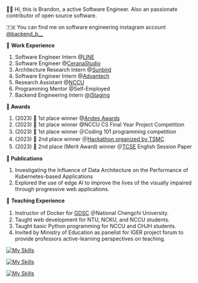👋🏾 Hi, this is Brandon, a active Software Engineer. Also an passionate contributor of open source software.

🇹🇼 You can find me on software engineering instagram account [@backend_b__](https://instagram.com/backend_b__?igshid=NzZlODBkYWE4Ng%3D%3D&utm_source=qr)

💼 **Work Experience**

1. Software Engineer Intern @[LINE](https://engineering.linecorp.com/zh-hant/blog)
2. Software Engineer @[CeranaStudio](https://cerana.tech/)
3. Architecture Research Intern @[Sunbird](https://www.sunbirddcim.com/)
4. Software Engineer Intern @[Advantech](https://www.advantech.com/en)
5. Research Assistant @[NCCU](https://www.nccu.edu.tw/)
6. Programming Mentor @Self-Employed
7. Backend Engineering Intern @[iStaging](https://www.istaging.com/zh-tw/)

**🔬 Awards**

1. (2023) 🥇 1st place winner @[Andes Awards](https://awards.andestech.com/)
2. (2023) 🥇 1st place winner @NCCU CS Final Year Project Competition
3. (2023) 🥇 1st place winner ＠Coding 101 programming competition
4. (2023) 🥈 2nd place winner ＠[Hackathon organized by TSMC](https://www.tsmc.com/static/english/careers/2023Careerhack/index.html)
5. (2023) 🥈 2nd place (Merit Award) winner ＠[TCSE](https://tcse2023.seat.org.tw/home) English Session Paper

**📜 Publications**

1. Investigating the Influence of Data Architecture on the Performance of Kubernetes-based Applications
2. Explored the use of edge AI to improve the lives of the visually impaired through progressive web applications.

🏫 **Teaching Experience**

1. Instructor of Docker for [GDSC](https://www.facebook.com/gdsc.nccu) ＠National Chengchi University.
2. Taught web development for NTU, NCKU, and NCCU students.
3. Taught basic Python programming for NCCU and CHJH students.
4. Invited by Ministry of Education as panelist for IGER project forum to provide professors active-learning perspectives on teaching.
 
[![My Skills](https://skillicons.dev/icons?i=aws,gcp,docker,k8s,nginx,rabbitmq)](https://skillicons.dev)

[![My Skills](https://skillicons.dev/icons?i=prometheus,firebase,mongodb,mysql,postgres,redis)](https://skillicons.dev)

[![My Skills](https://skillicons.dev/icons?i=nest,express,fastapi,django,go,graphql)](https://skillicons.dev)

